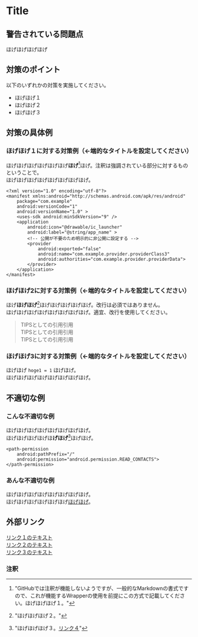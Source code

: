 ﻿# Title

## 警告されている問題点
ほげほげほげほげ

## 対策のポイント
以下のいずれかの対策を実施してください。
- ほげほげ１
- ほげほげ２
- ほげほげ３

## 対策の具体例

### ほげほげ１に対する対策例（<-端的なタイトルを設定してください）
ほげほげほげほげほげほげ**ほげ**[^注釈１]ほげ。注釈は強調されている部分に対するものということで。  
ほげほげほげほげほげほげほげほげ。

```
<?xml version="1.0" encoding="utf-8"?>
<manifest xmlns:android="http://schemas.android.com/apk/res/android"
    package="com.example"
    android:versionCode="1"
    android:versionName="1.0" >
    <uses-sdk android:minSdkVersion="9" />
    <application
        android:icon="@drawable/ic_launcher"
        android:label="@string/app_name" >
        <!-- 公開が不要のため明示的に非公開に設定する -->
        <provider
            android:exported="false"
            android:name="com.example.provider.providerClass3"
            android:authorities="com.example.provider.providerData">
        </provider>
    </application>
</manifest>
```

### ほげほげ2に対する対策例（<-端的なタイトルを設定してください）
ほげ**ほげほげ**[^注釈２]ほげほげほげほげほげ。改行は必須ではありません。  
ほげほげほげほげほげほげほげほげ。適宜、改行を使用してください。

> TIPSとしての引用引用  
> TIPSとしての引用引用  
> TIPSとしての引用引用  

### ほげほげ3に対する対策例（<-端的なタイトルを設定してください）
ほげほげ `hoge1 = 1`  ほげほげ。  
ほげほげほげほげほげほげほげほげ。

## 不適切な例

### こんな不適切な例
ほげほげほげほげほげほげほげほげ。  
ほげほげほげほげほ**げほげ**[^注釈３]ほげほげ。

```
<path-permission
    android:pathPrefix="/"
    android:permission="android.permission.READ_CONTACTS">
</path-permission>
```

### あんな不適切な例
ほげほげほげほげほげほげほげほげ。  
ほげほげほげほげほげほげ[ほげほげ][リンク１]。

## 外部リンク
[リンク１のテキスト][リンク１]  
[リンク２のテキスト][リンク２]  
[リンク３のテキスト][リンク３]  

[リンク１]: http://hogehoge1
[リンク２]: http://hogehoge2 
[リンク３]: http://hogehoge3  

### 注釈
[^注釈１]: "GitHubでは注釈が機能しないようですが、一般的なMarkdownの書式ですので、これが機能するWrapperの使用を前提にこの方式で記載してください。ほげほげほげ１。"  
[^注釈２]: "ほげほげほげ２。"  
[^注釈３]: "ほげほげほげ３。[リンク４](http://hogehoge4)"
